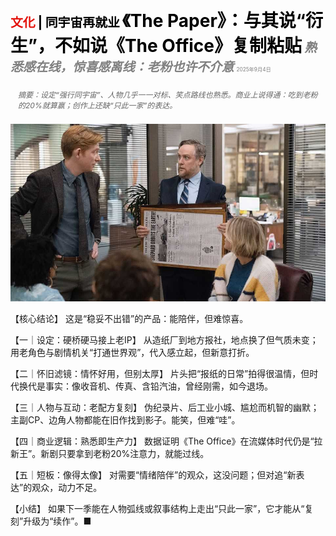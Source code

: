 <span style="color:#E3120B; font-size:14.9pt; font-weight:bold;">文化</span> <span style="color:#000000; font-size:14.9pt; font-weight:bold;">| 同宇宙再就业</span>
<span style="color:#000000; font-size:21.0pt; font-weight:bold;">《The Paper》：与其说“衍生”，不如说《The Office》复制粘贴</span>
<span style="color:#808080; font-size:14.9pt; font-weight:bold; font-style:italic;">熟悉感在线，惊喜感离线：老粉也许不介意</span>
<span style="color:#808080; font-size:6.2pt;">2025年9月4日</span>

<div style="padding:8px 12px; color:#666; font-size:9.0pt; font-style:italic; margin:12px 0;">
摘要：设定“强行同宇宙”、人物几乎一一对标、笑点路线也熟悉。商业上说得通：吃到老粉的20%就算赢；创作上还缺“只此一家”的表达。
</div>

![](../images/072_The_Paper_is_less_spin-off_from_than_clone_of_The_Office/p0292_img01.jpeg)

【核心结论】
这是“稳妥不出错”的产品：能陪伴，但难惊喜。

【一｜设定：硬桥硬马接上老IP】
从造纸厂到地方报社，地点换了但气质未变；用老角色与剧情机关“打通世界观”，代入感立起，但新意打折。

【二｜怀旧滤镜：情怀好用，但别太厚】
片头把“报纸的日常”拍得很温情，但时代换代是事实：像收音机、传真、含铅汽油，曾经刚需，如今退场。

【三｜人物与互动：老配方复刻】
伪纪录片、后工业小城、尴尬而机智的幽默；主副CP、边角人物都能在旧作找到影子。能笑，但难“哇”。

【四｜商业逻辑：熟悉即生产力】
数据证明《The Office》在流媒体时代仍是“拉新王”。新剧只要拿到老粉20%注意力，就能过线。

【五｜短板：像得太像】
对需要“情绪陪伴”的观众，这没问题；但对追“新表达”的观众，动力不足。

【小结】
如果下一季能在人物弧线或叙事结构上走出“只此一家”，它才能从“复刻”升级为“续作”。■
